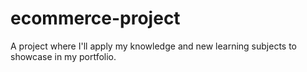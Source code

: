 # ecommerce-project
A project where I'll apply my knowledge and new learning subjects to showcase in my portfolio.
